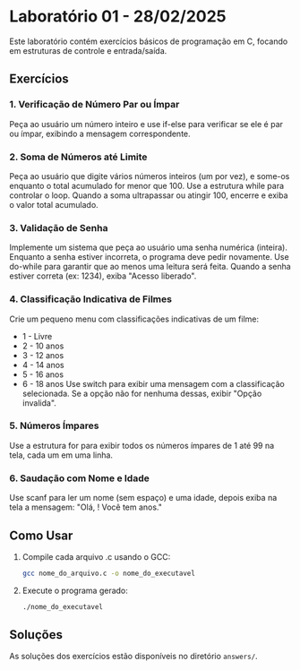 # Laboratório 01 - 28/02/2025

Este laboratório contém exercícios básicos de programação em C, focando em estruturas de controle e entrada/saída.

## Exercícios

### 1. Verificação de Número Par ou Ímpar
Peça ao usuário um número inteiro e use if-else para verificar se ele é par ou ímpar, exibindo a mensagem correspondente.

### 2. Soma de Números até Limite
Peça ao usuário que digite vários números inteiros (um por vez), e some-os enquanto o total acumulado for menor que 100. Use a estrutura while para controlar o loop. Quando a soma ultrapassar ou atingir 100, encerre e exiba o valor total acumulado.

### 3. Validação de Senha
Implemente um sistema que peça ao usuário uma senha numérica (inteira). Enquanto a senha estiver incorreta, o programa deve pedir novamente. Use do-while para garantir que ao menos uma leitura será feita. Quando a senha estiver correta (ex: 1234), exiba "Acesso liberado".

### 4. Classificação Indicativa de Filmes
Crie um pequeno menu com classificações indicativas de um filme:
- 1 - Livre
- 2 - 10 anos
- 3 - 12 anos
- 4 - 14 anos
- 5 - 16 anos
- 6 - 18 anos
Use switch para exibir uma mensagem com a classificação selecionada. Se a opção não for nenhuma dessas, exibir "Opção invalida".

### 5. Números Ímpares
Use a estrutura for para exibir todos os números ímpares de 1 até 99 na tela, cada um em uma linha.

### 6. Saudação com Nome e Idade
Use scanf para ler um nome (sem espaço) e uma idade, depois exiba na tela a mensagem:
"Olá, <nome>! Você tem <idade> anos."

## Como Usar

1. Compile cada arquivo .c usando o GCC:
   ```bash
   gcc nome_do_arquivo.c -o nome_do_executavel
   ```

2. Execute o programa gerado:
   ```bash
   ./nome_do_executavel
   ```

## Soluções

As soluções dos exercícios estão disponíveis no diretório `answers/`. 